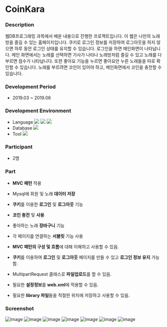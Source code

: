 # CoinKara

### Description
웹DB프로그래밍 과목에서 배운 내용으로 진행한 프로젝트입니다. 이 웹은 나만의 노래방을 즐길 수 있는 홈페이지입니다. 쿠키로 로그인 정보를 저장하여 로그아웃을 하지 않으면 하루 동안 로그인 상태를 유지할 수 있습니다. 로그인을 하면 메인화면이 나타납니다. 메인 화면에서는 노래를 선택하면 가사가 나타나 노래방처럼 즐길 수 있고 노래를 다 부르면 점수가 나타납니다. 또한 좋아요 기능을 누르면 좋아요만 누른 노래들을 따로 확인할 수 있습니다. 노래를 부르려면 코인이 있어야 하고, 메인화면에서 코인을 충전할 수 있습니다. 

### Development Period
- 2019.03 ~ 2019.06

### Development Environment
- Language
<img src="https://img.shields.io/badge/Java-007396?style=flat-square&logo=Java&logoColor=white"/></a>
<img src="https://img.shields.io/badge/JSP-007396?style=flat-square&logo=JSP&logoColor=white"/></a>
<img src="https://img.shields.io/badge/CSS3-1572B6?style=flat-square&logo=CSS3&logoColor=white"/></a>
- Database
<img src="https://img.shields.io/badge/MySQL-4479A1?style=flat-square&logo=MySQL&logoColor=white"/></a><br/>
- Tool
<img src="https://img.shields.io/badge/Eclipse IDE-2C2255?style=flat-square&logo=Eclipse IDE&logoColor=white"/></a>

### Participant
- 2명

### Part
- **MVC 패턴** 적용
- Mysql에 회원 및 노래 **데이터 저장**
- **쿠키**를 이용한 **로그인** 및 **로그아웃** 기능
- **코인 충전** 및 **사용**
- 좋아하는 노래 **장바구니** 기능
- 각 페이지를 연결하는 **서블릿** 기능 사용

- **MVC 패턴의 구성 및 흐름**에 대해 이해하고 사용할 수 있음.
- **쿠키**를 이용하여 **로그인** 및 **로그아웃** 페이지를 만들 수 있고 **로그인 정보 유지** 가능함.
- MultipartRequest 클래스로 **파일업로드**를 할 수 있음.
- 필요한 **설정정보**를 **web.xml**에 적용할 수 있음.
- 필요한 **library 파일**들을 적절한 위치에 저장하고 사용할 수 있음.

### Screenshot
![image](https://user-images.githubusercontent.com/86348868/148524935-356a3201-3226-47b0-922f-576522006a08.png)
![image](https://user-images.githubusercontent.com/86348868/148524959-77dce552-3512-4fcc-9b6a-bcc825dd82dc.png)
![image](https://user-images.githubusercontent.com/86348868/148524983-05b6ab56-8953-4e9f-ba80-91bee58665a8.png)
![image](https://user-images.githubusercontent.com/86348868/148525008-88cb77a5-1883-448b-9371-42a0fffa912d.png)
![image](https://user-images.githubusercontent.com/86348868/148525045-7a2e0511-d1fc-4564-bd2b-90f31559971d.png)
![image](https://user-images.githubusercontent.com/86348868/148525067-78531b55-5645-4978-93f3-46fb0819345a.png)
![image](https://user-images.githubusercontent.com/86348868/148525090-0628e473-af90-4c8d-9027-b100e3999521.png)
